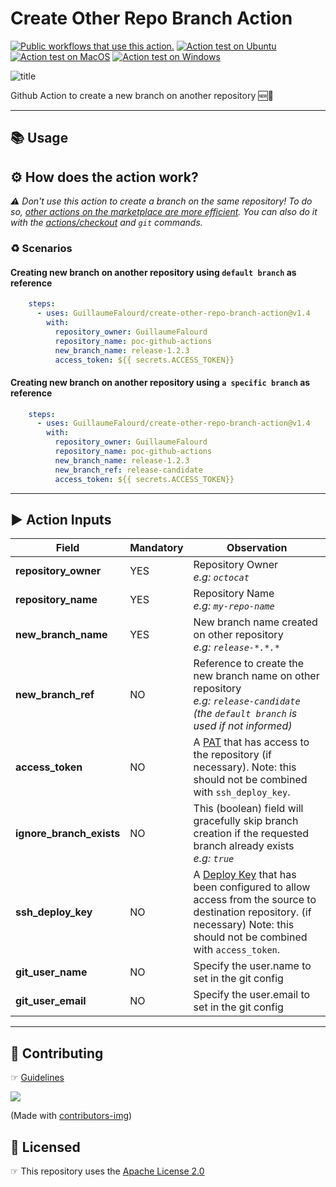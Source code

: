 # Create Other Repo Branch Action

[![Public workflows that use this action.](https://img.shields.io/endpoint?url=https%3A%2F%2Fapi-endbug.vercel.app%2Fapi%2Fgithub-actions%2Fused-by%3Faction%3DGuillaumeFalourd%2Fcreate-other-repo-branch-action%26badge%3Dtrue)](https://github.com/search?o=desc&q=GuillaumeFalourd+create-other-repo-branch-action+path%3A.github%2Fworkflows+language%3AYAML&s=&type=Code) [![Action test on Ubuntu](https://github.com/GuillaumeFalourd/create-other-repo-branch-action/actions/workflows/ubuntu_test_action.yml/badge.svg)](https://github.com/GuillaumeFalourd/create-other-repo-branch-action/actions/workflows/ubuntu_test_action.yml) [![Action test on MacOS](https://github.com/GuillaumeFalourd/create-other-repo-branch-action/actions/workflows/macos_test_action.yml/badge.svg)](https://github.com/GuillaumeFalourd/create-other-repo-branch-action/actions/workflows/macos_test_action.yml) [![Action test on Windows](https://github.com/GuillaumeFalourd/create-other-repo-branch-action/actions/workflows/windows_test_action.yml/badge.svg)](https://github.com/GuillaumeFalourd/create-other-repo-branch-action/actions/workflows/windows_test_action.yml)

![title](https://user-images.githubusercontent.com/22433243/124029399-7d608c80-d9cb-11eb-9f78-48524007ac3d.png)

Github Action to create a new branch on another repository 🆕🚀

* * *

## 📚 Usage

## ⚙️ How does the action work?

_⚠️  Don't use this action to create a branch on the same repository! To do so, [other actions on the marketplace are more efficient](https://github.com/marketplace?type=actions&query=create+branch+). You can also do it with the [actions/checkout](https://github.com/actions/checkout) and `git` commands._

### ♻️ Scenarios

#### Creating new branch on another repository using `default branch` as reference

```yaml
    steps:
      - uses: GuillaumeFalourd/create-other-repo-branch-action@v1.4
        with:
          repository_owner: GuillaumeFalourd
          repository_name: poc-github-actions
          new_branch_name: release-1.2.3
          access_token: ${{ secrets.ACCESS_TOKEN}}
```

#### Creating new branch on another repository using `a specific branch` as reference

```yaml
    steps:
      - uses: GuillaumeFalourd/create-other-repo-branch-action@v1.4
        with:
          repository_owner: GuillaumeFalourd
          repository_name: poc-github-actions
          new_branch_name: release-1.2.3
          new_branch_ref: release-candidate
          access_token: ${{ secrets.ACCESS_TOKEN}}
```

* * *

## ▶️ Action Inputs

Field | Mandatory | Observation
------------ | ------------  | -------------
**repository_owner** | YES | Repository Owner <br/> _e.g: `octocat`_
**repository_name** | YES | Repository Name <br/> _e.g: `my-repo-name`_
**new_branch_name** | YES | New branch name created on other repository <br/> _e.g: `release-*.*.*`_
**new_branch_ref** | NO | Reference to create the new branch name on other repository <br/> _e.g: `release-candidate` (the `default branch` is used if not informed)_
**access_token** | NO | A [PAT](https://docs.github.com/en/github/authenticating-to-github/keeping-your-account-and-data-secure/creating-a-personal-access-token) that has access to the repository (if necessary). Note: this should not be combined with `ssh_deploy_key`. 
**ignore_branch_exists** | NO | This (boolean) field will gracefully skip branch creation if the requested branch already exists <br/> _e.g: `true`_
**ssh_deploy_key** | NO | A [Deploy Key](https://docs.github.com/en/developers/overview/managing-deploy-keys) that has been configured to allow access from the source to destination repository. (if necessary) Note: this should not be combined with `access_token`. 
**git_user_name** | NO | Specify the user.name to set in the git config
**git_user_email** | NO | Specify the user.email to set in the git config
* * *

## 🤝 Contributing

☞ [Guidelines](https://github.com/GuillaumeFalourd/create-other-repo-branch-action/blob/main/CONTRIBUTING.md)

<a href="https://github.com/GuillaumeFalourd/create-other-repo-branch-action/graphs/contributors">
  <img src="https://contrib.rocks/image?repo=GuillaumeFalourd/create-other-repo-branch-action" />
</a>

(Made with [contributors-img](https://contrib.rocks))

## 🏅 Licensed

☞ This repository uses the [Apache License 2.0](https://github.com/GuillaumeFalourd/create-other-repo-branch-action/blob/main/LICENSE)
